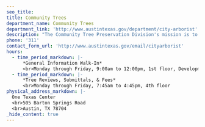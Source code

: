 ```yaml
---
seo_title: 
title: Community Trees
department_name: Community Trees
department_link: 'http://www.austintexas.gov/department/city-arborist'
description: "The Community Tree Preservation Division's mission is to protect, and nurture Austin’s trees on behalf of the community through regulation, planning and collaborative work."
phone: '311'
contact_form_url: 'http://www.austintexas.gov/email/cityarborist'
hours:
  - time_period_markdown: |-
      *General Information Walk-In*
      <br>Monday through Friday, 9:00am to 12:00pm, 1st floor, Development Assistance Center
  - time_period_markdown: |-
      *Tree Reviews, Submittals, & Fees*
      <br>Monday through Friday, 7:45am to 4:45pm, 4th floor
physical_address_markdown: |-
  One Texas Center
  <br>505 Barton Springs Road
  <br>​Austin, TX 78704
_hide_content: true
---
```

